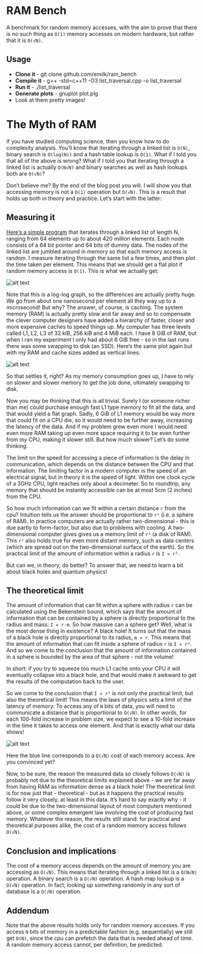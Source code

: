 RAM Bench
=========

A benchmark for random memory accesses, with the aim to prove that there is no such thing as `O(1)` memory accesses on modern hardware, but rather that it is `O(√N)`.

Usage
-----

* **Clone it** - git clone github.com/emilk/ram_bench
* **Compile it** - g++ -std=c++11 -O3 list_traversal.cpp -o list_traversal
* **Run it** - ./list_traversal
* **Generate plots** - gnuplot plot.plg
* Look at them pretty images!

The Myth of RAM
===============
If you have studied computing science, then you know how to do complexity analysis. You’ll know that iterating through a linked list is `O(N)`, binary search is `O(log(N))` and a hash table lookup is `O(1)`. What if I told you that all of the above is wrong? What if I told you that iterating through a linked list is actually `O(N√N)` and binary searches as well as hash lookups both are `O(√N)`?

Don’t believe me? By the end of the blog post you will. I will show you that accessing memory is not a `O(1)` operation but `O(√N)`. This is a result that holds up both in theory and practice. Let’s start with the latter:

## Measuring it

[Here’s a simple program](https://github.com/emilk/ram_bench/blob/master/list_traversal.cpp) that iterates through a linked list of length N, ranging from 64 elements up to about 420 million elements. Each node consists of a 64 bit pointer and 64 bits of dummy data. The nodes of the linked list are jumbled around in memory so that each memory access is random. I measure iterating through the same list a few times, and then plot the time taken per element. This means that we should get a flat plot if random memory access is `O(1)`. This is what we actually get:

![alt text](https://raw.githubusercontent.com/emilk/ram_bench/master/data.png "The cost of accessing one node in a linked list of a given size")

Note that this is a log-log graph, so the differences are actually pretty huge. We go from about one nanosecond per element all they way up to a microsecond! But why? The answer, of course, is caching. The system memory (RAM) is actually pretty slow and far away and so to compensate the clever computer designers have added a hierarchy of faster, closer and more expensive caches to speed things up. My computer has three levels called L1, L2, L3 of 32 kiB, 256 kiB and 4 MiB each. I have 8 GiB of RAM, but when I ran my experiment I only had about 6 GiB free - so in the last runs there was some swapping to disk (an SSD). Here’s the same plot again but with my RAM and cache sizes added as vertical lines:

![alt text](https://raw.githubusercontent.com/emilk/ram_bench/master/caches.png "The vertical lines corresponds to L1=32kiB, L2=256kiB, L3=4MB and 6 GiB of free RAM")

So that settles it, right? As my memory consumption goes up, I have to rely on slower and slower memory to get the job done, ultimately swapping to disk.

Now you may be thinking that this is all trivial. Surely I (or someone richer than me) could purchase enough fast L1 type memory to fit all the data, and that would yield a flat graph. Sadly, 6 GiB of L1 memory would be way more that could fit on a CPU die, so it would need to be further away, increasing the latency of the data. And if my problem grew even more I would need even more RAM taking up even more space requiring it to be even further from my CPU, making it slower still. But how much slower? Let’s do some thinking.

The limit on the speed for accessing a piece of information is the delay in communication, which depends on the distance between the CPU and that information. The limiting factor in a modern computer is the speed of an electrical signal, but in theory it is the speed of light. Within one clock cycle of a 3GHz CPU, light reaches only about a decimeter. So to roundtrip, any memory that should be instantly accessible can be at most 5cm (2 inches) from the CPU.

So how much information can we fit within a certain distance `r` from the cpu? Intuition tells us the answer should be proportional to `r³` (i.e. a sphere of RAM). In practice computers are actually rather two-dimensional - this is due partly to form-factor, but also due to problems with cooling. A two-dimensional computer gives gives us a memory limit of `r²` (a disk of RAM). This `r²` also holds true for even more distant memory, such as data centers (which are spread out on the two-dimensional surface of the earth). So the practical limit of the amount of information within a radius `r` is `I ∝ r²`.

But can we, in theory, do better? To answer that, we need to learn a bit about black holes and quantum physics!

## The theoretical limit

The amount of information that can fit within a sphere with radius `r` can be calculated using the Bekenstein bound, which says that the amount of information that can be contained by a sphere is directly proportional to the radius and mass: `I ∝ r·m`. So how massive can a sphere get? Well, what is the most dense thing in existence? A black hole! It turns out that the mass of a black hole is directly proportional to its radius, `m ∝ r`. This means that the amount of information that can fit inside a sphere of radius `r` is `I ∝ r²`. And so we come to the conclusion that the amount of information contained in a sphere is bounded by the area of that sphere - not the volume!

In short: if you try to squeeze too much L1 cache onto your CPU it will eventually collapse into a black hole, and that would make it awkward to get the results of the computation back to the user.

So we come to the conclusion that `I ∝ r²` is not only the practical limit, but also the theoretical limit! This means the laws of physics sets a limit of the latency of memory: To access any of `N` bits of data, you will need to communicate a distance that is proportional to `O(√N)`. In other words, for each 100-fold increase in problem size, we expect to see a 10-fold increase in the time it takes to access one element. And that is exactly what our data shows!


![alt text](https://raw.githubusercontent.com/emilk/ram_bench/master/fit.png "The blue line is O(√N)")


Here the blue line corresponds to a `O(√N)` cost of each memory access. Are you convinced yet?

Now, to be sure, the reason the measured data so closely follows `O(√N)` is probably not due to the theoretical limits explained above - we are far away from having RAM as information dense as a black hole! The theoretical limit is for now just that - theoretical - but as it happens the practical results follow it very closely, at least in this data. It’s hard to say exactly why - it could be due to the two-dimensional layout of most computers mentioned above, or some complex emergent law involving the cost of producing fast memory. Whatever the reason, the results still stand: for practical and theoretical purposes alike, the cost of a random memory access follows `O(√N)`.

## Conclusion and implications

The cost of a memory access depends on the amount of memory you are accessing as `O(√N)`. This means that iterating through a linked list is a `O(N√N)` operation. A binary search is a `O(√N)` operation. A hash map lookup is a `O(√N)` operation. In fact, looking up something randomly in any sort of database is a `O(√N)` operation.

## Addendum

Note that the above results holds only for random memory accesses. If you access `N` bits of memory in a predictable fashion (e.g. sequentially) we still get `O(N)`, since the cpu can prefetch the data that is needed ahead of time. A random memory access cannot, per definition, be predicted.
